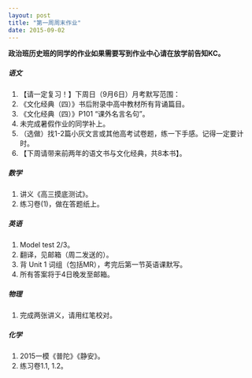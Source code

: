 ```yaml
---
layout: post
title: "第一周周末作业"
date: 2015-09-02
---
```


**政治班历史班的同学的作业如果需要写到作业中心请在放学前告知KC。**

##### 语文
1. 【请一定复习！】下周日（9月6日）月考默写范围： 
  1. 《文化经典（四）》书后附录中高中教材所有背诵篇目。
  2.  《文化经典（四）》P101 “课外名言名句”。
2. 未完成暑假作业的同学补上。 
3. （选做）找1-2篇小灰文言或其他高考试卷题，练一下手感。记得一定要计时。
4. 【下周请带来前两年的语文书与文化经典，共8本书】。

##### 数学
1. 讲义《高三摸底测试》。
2. 练习卷(1)，做在答题纸上。

##### 英语
1. Model test 2/3。
2. 翻译，见邮箱（周二发送的）。
3. 背 Unit 1 词组（包括MR），考完后第一节英语课默写。
4. 所有答案将于4日晚发至邮箱。

##### 物理
1. 完成两张讲义，请用红笔校对。

##### 化学
1. 2015一模《普陀》《静安》。
2. 练习卷1.1, 1.2。